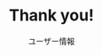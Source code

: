---
template: ConfirmPage
slug: confirmation
title: Thank you!
featuredImage: 'https://ucarecdn.com/b6254577-26bf-4b79-aa9b-f3793e2aebdc/'
subtitle: ユーザー情報
meta:
  description: Please log in to complete registration
  title: Please log in to complete registration
---